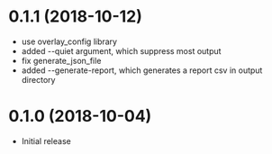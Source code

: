 0.1.1 (2018-10-12)
==================

- use overlay\_config library
- added --quiet argument, which suppress most output
- fix generate\_json\_file
- added --generate-report, which generates a report csv in output directory

0.1.0 (2018-10-04)
==================

- Initial release
